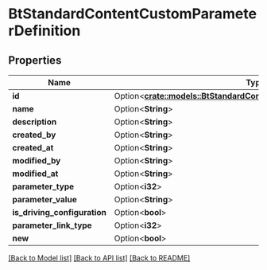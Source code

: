 # BtStandardContentCustomParameterDefinition

## Properties

Name | Type | Description | Notes
------------ | ------------- | ------------- | -------------
**id** | Option<[**crate::models::BtStandardContentCustomParameterDefinitionId**](BTStandardContentCustomParameterDefinitionId.md)> |  | [optional]
**name** | Option<**String**> |  | [optional]
**description** | Option<**String**> |  | [optional]
**created_by** | Option<**String**> |  | [optional]
**created_at** | Option<**String**> |  | [optional]
**modified_by** | Option<**String**> |  | [optional]
**modified_at** | Option<**String**> |  | [optional]
**parameter_type** | Option<**i32**> |  | [optional]
**parameter_value** | Option<**String**> |  | [optional]
**is_driving_configuration** | Option<**bool**> |  | [optional]
**parameter_link_type** | Option<**i32**> |  | [optional]
**new** | Option<**bool**> |  | [optional]

[[Back to Model list]](../README.md#documentation-for-models) [[Back to API list]](../README.md#documentation-for-api-endpoints) [[Back to README]](../README.md)


